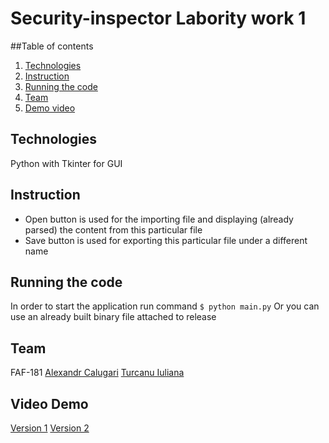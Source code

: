# Security-inspector Labority work 1

##Table of contents
1. [Technologies](#tech)
2. [Instruction](#intruction)
3. [Running the code](#code)
4. [Team](#team)
5. [Demo video](#video)

<a name="tech"></a>
## Technologies

Python with Tkinter for GUI

<a name="instruction"></a>
## Instruction

* Open button is used for the importing file and displaying (already parsed) the content from this particular file
* Save button is used for exporting this particular file under a different name

<a name="code"></a>
## Running the code

In order to start the application run command `$ python main.py` 
Or you can use an already built binary file attached to release

<a name="team"></a>
## Team

FAF-181
[Alexandr Calugari](https://github.com/afishr)
[Turcanu Iuliana](https://github.com/Julinia)

<a name="video"></a>
## Video Demo

[Version 1](https://utm-my.sharepoint.com/:v:/r/personal/mihail_gavrilita_faf_utm_md/Documents/SC%20Screen%20Recordings/FAF-181/Lab1/Turcanu_Calugari_Lab1_ScreenRecording.mp4?csf=1&web=1&e=q1vJqi)
[Version 2]( https://utm-my.sharepoint.com/:v:/r/personal/mihail_gavrilita_faf_utm_md/Documents/SC%20Screen%20Recordings/FAF-181/Lab2/Turcanu_Calugari_Lab2_ScreenRecording.mp4?csf=1&web=1&e=TF33rG)